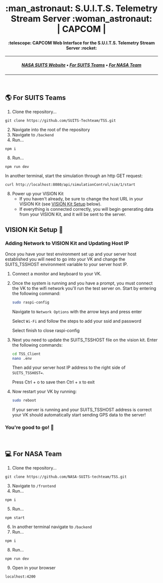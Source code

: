 <h1 align="center">
  :man_astronaut: S.U.I.T.S. Telemetry Stream Server :woman_astronaut:
<br>
| CAPCOM |
</h1>
<h4 align="center">
  :telescope: CAPCOM Web Interface for the S.U.I.T.S. Telemetry Stream Server :rocket:
</h4>

---

<h5 align="center">
  <a href="https://microgravityuniversity.jsc.nasa.gov/nasasuits">NASA SUITS Website</a> •
  <a href="#earth_americas-for-suits-teams">For SUITS Teams</a> •
  <a href="#computer-for-nasa-team">For NASA Team</a>
</h5>

---
<br>

## :earth_americas: For SUITS Teams
1. Clone the repository...
```
git clone https://github.com/SUITS-Techteam/TSS.git
```
2. Navigate into the root of the repository
3. Navigate to `/backend`
7. Run...
```
npm i
```
8. Run...
```
npm run dev
```
In another terminal, start the simulation through an http GET request:
```
curl http://localhost:8080/api/simulationControl/sim/1/start
```
8. Power up your VISION Kit
    * If you haven't already, be sure to change the host URL in your VISION Kit (see [VISION Kit Setup](#vision-kit-setup) below).  
    * If everything is connected correctly, you will begin generating data from your VISION Kit, and it will be sent to the server.
## VISION Kit Setup 🥽
### Adding Network to VISION Kit and Updating Host IP
Once you have your test environment set up and your server host established you will need to go into your VK and change the SUITS_TSSHOST environment variable to 
your server host IP. 

1. Connect a monitor and keyboard to your VK. 
2. Once the system is running and you have a prompt, you must connect the VK to the wifi network you'll run the test server on. Start by entering the following command:
    ``` bash
    sudo raspi-config
    ```
    Navigate to `Network Options` with the arrow keys and press enter
    
    Select `Wi-Fi` and follow the steps to add your ssid and password
    
    Select finish to close raspi-config

3. Next you need to update the SUITS_TSSHOST file on the vision kit. Enter the following commands:
    ``` bash
    cd TSS_Client
    nano .env
    ```
    Then add your server host IP address to the right side of `SUITS_TSSHOST=`.
    
    Press Ctrl + o to save then Ctrl + x to exit

4. Now restart your VK by running:
    ``` bash
    sudo reboot
    ```
    If your server is running and your SUITS_TSSHOST address is correct your VK should automatically start sending GPS data to the server!

### You're good to go! 🎉

<br>

## :computer: For NASA Team

1. Clone the repository...
```
git clone https://github.com/NASA-SUITS-techteam/TSS.git
```
3. Navigate to `/frontend`
4. Run...
```
npm i
```
5. Run...
```
npm start
```
6. In another terminal navigate to `/backend`
7. Run...
```
npm i
```
8. Run...
```
npm run dev
```
9. Open in your browser
```
localhost:4200
```
